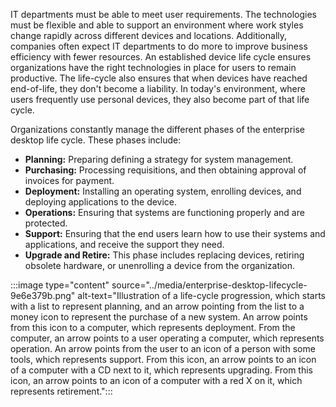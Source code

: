 IT departments must be able to meet user requirements. The technologies must be flexible and able to support an environment where work styles change rapidly across different devices and locations. Additionally, companies often expect IT departments to do more to improve business efficiency with fewer resources. An established device life cycle ensures organizations have the right technologies in place for users to remain productive. The life-cycle also ensures that when devices have reached end-of-life, they don't become a liability. In today's environment, where users frequently use personal devices, they also become part of that life cycle.

Organizations constantly manage the different phases of the enterprise desktop life cycle. These phases include:

- **Planning:** Preparing defining a strategy for system management.
- **Purchasing:** Processing requisitions, and then obtaining approval of invoices for payment.
- **Deployment:** Installing an operating system, enrolling devices, and deploying applications to the device.
- **Operations:** Ensuring that systems are functioning properly and are protected.
- **Support:** Ensuring that the end users learn how to use their systems and applications, and receive the support they need.
- **Upgrade and Retire:** This phase includes replacing devices, retiring obsolete hardware, or unenrolling a device from the organization.

:::image type="content" source="../media/enterprise-desktop-lifecycle-9e6e379b.png" alt-text="Illustration of a life-cycle progression, which starts with a list to represent planning, and an arrow pointing from the list to a money icon to represent the purchase of a new system. An arrow points from this icon to a computer, which represents deployment. From the computer, an arrow points to a user operating a computer, which represents operation. An arrow points from the user to an icon of a person with some tools, which represents support. From this icon, an arrow points to an icon of a computer with a CD next to it, which represents upgrading. From this icon, an arrow points to an icon of a computer with a red X on it, which represents retirement.":::